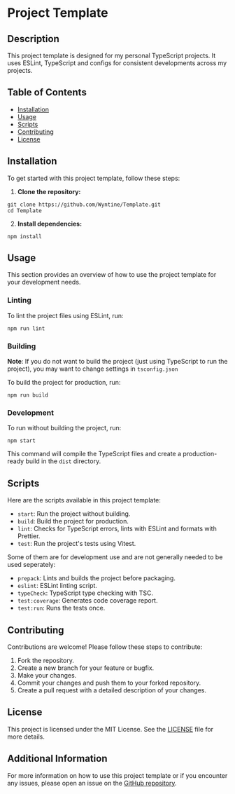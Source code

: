 # Project Template

## Description

This project template is designed for my personal TypeScript projects. It uses ESLint, TypeScript and configs for consistent developments across my projects.

## Table of Contents

- [Installation](#installation)
- [Usage](#usage)
- [Scripts](#scripts)
- [Contributing](#contributing)
- [License](#license)

## Installation

To get started with this project template, follow these steps:

1. **Clone the repository:**

```
git clone https://github.com/Wyntine/Template.git
cd Template
```

2. **Install dependencies:**

```
npm install
```

## Usage

This section provides an overview of how to use the project template for your development needs.

### Linting

To lint the project files using ESLint, run:

```
npm run lint
```

### Building

**Note**: If you do not want to build the project (just using TypeScript to run the project), you may want to change settings in `tsconfig.json`

To build the project for production, run:

```
npm run build
```

### Development

To run without building the project, run:

```
npm start
```

This command will compile the TypeScript files and create a production-ready build in the `dist` directory.

## Scripts

Here are the scripts available in this project template:

- `start`: Run the project without building.
- `build`: Build the project for production.
- `lint`: Checks for TypeScript errors, lints with ESLint and formats with Prettier.
- `test`: Run the project's tests using Vitest.

Some of them are for development use and are not generally needed to be used seperately:

- `prepack`: Lints and builds the project before packaging.
- `eslint`: ESLint linting script.
- `typeCheck`: TypeScript type checking with TSC.
- `test:coverage`: Generates code coverage report.
- `test:run`: Runs the tests once.

## Contributing

Contributions are welcome! Please follow these steps to contribute:

1. Fork the repository.
2. Create a new branch for your feature or bugfix.
3. Make your changes.
4. Commit your changes and push them to your forked repository.
5. Create a pull request with a detailed description of your changes.

## License

This project is licensed under the MIT License. See the [LICENSE](LICENSE) file for more details.

## Additional Information

For more information on how to use this project template or if you encounter any issues, please open an issue on the [GitHub repository](https://github.com/Wyntine/Template).
